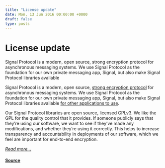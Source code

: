 ```yaml
---
title: "License update"
date: Mon, 13 Jun 2016 00:00:00 +0000
draft: false
type: posts
---
```

# License update





 Signal Protocol is a modern, open source, strong encryption protocol for asynchronous messaging systems. We use Signal Protocol as the foundation for our own private messaging app, Signal, but also make Signal Protocol libraries available

Signal Protocol is a modern, open source, [strong encryption protocol](/blog/advanced-ratcheting) for asynchronous messaging systems. We use Signal Protocol as the foundation for our own private messaging app, Signal, but also make Signal Protocol libraries available [for other applications to use](/blog/whatsapp-complete).

Our Signal Protocol libraries are open source, licensed GPLv3. We like the GPL for the quality control that it provides. If someone publicly says that they’re using our software, we want to see if they’ve made any modifications, and whether they’re using it correctly. This helps to increase transparency and accountability in deployments of our software, which we feel are important for end-to-end encryption.

[_Read more..._](https://signal.org/blog/license-update/)

#### [Source](https://signal.org/blog/license-update/)

